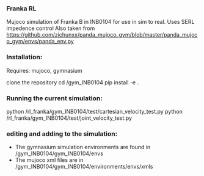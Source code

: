 ### Franka RL
Mujoco simulation of Franka B in INB0104 for use in sim to real. 
Uses SERL impedence control
Also taken from https://github.com/zichunxx/panda_mujoco_gym/blob/master/panda_mujoco_gym/envs/panda_env.py

### Installation:

Requires: mujoco, gymnasium

clone the repository
cd /gym_INB0104
pip install -e .

### Running the current simulation:
python /rl_franka/gym_INB0104/test/cartesian_velocity_test.py
python /rl_franka/gym_INB0104/test/joint_velocity_test.py

### editing and adding to the simulation:
- The gymnasium simulation environments are found in /gym_INB0104/gym_INB0104/envs
- The mujoco xml files are in /gym_INB0104/gym_INB0104/environments/envs/xmls


